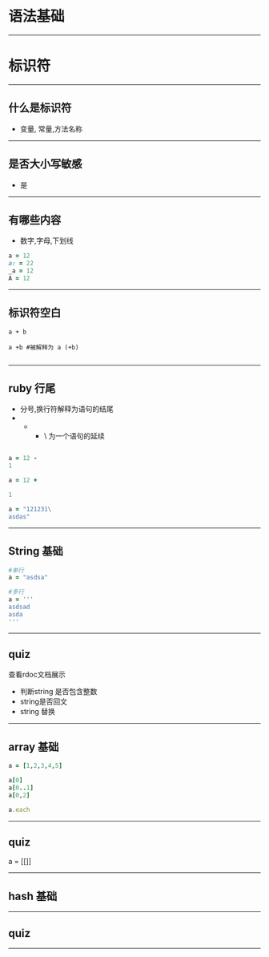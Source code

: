 # 语法基础


---

# 标识符 

---

## 什么是标识符 

- 变量, 常量,方法名称


--- 

## 是否大小写敏感

- 是


---

## 有哪些内容

- 数字,字母,下划线


```ruby
a = 12
a: = 22
_a = 12
A = 12
```


---

## 标识符空白



```
a + b 

a +b #被解释为 a (+b)


```

---

## ruby 行尾

- 分号,换行符解释为语句的结尾
- + - \ 为一个语句的延续


```ruby 

a = 12 - 
1

a = 12 + 

1

a = "121231\
asdas"

```

---

## String 基础


```ruby
#单行
a = "asdsa"

#多行
a = '''
asdsad
asda
'''

```


---

## quiz

查看rdoc文档展示

- 判断string 是否包含整数
- string是否回文
- string 替换

---

## array 基础


```ruby
a = [1,2,3,4,5]

a[0]
a[0..1]
a[0,2]

a.each
```

---

## quiz  


a = [[]] 


---


## hash 基础




---

## quiz



---
